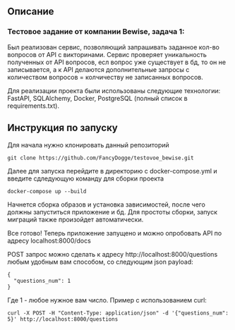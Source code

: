 ## Описание
### Тестовое задание от компании Bewise, задача 1:
Был реализован сервис, позволяющий запрашивать заданное кол-во вопросов от API с викторинами.
Сервис проверяет уникальность полученных от API вопросов, есл вопрос уже существует в бд, то он не записывается, а к API делаются дополнительные запросы с количеством вопросов = колчичеству не записанных вопросов.

Для реализации проекта были использованы следующие технологии: FastAPI, SQLAlchemy, Docker, PostgreSQL (полный список в requirements.txt).


## Инструкция по запуску
Для начала нужно клонировать данный репозиторий

```
git clone https://github.com/FancyDogge/testovoe_bewise.git
```

Далее для запуска перейдите в директорию с docker-compose.yml и введите сдледующую команду для сборки проекта

```
docker-compose up --build
```

Начнется сборка образов и установка зависимостей, после чего должны запуститься приложение и бд.
Для простоты сборки, запуск миграций также произойдет автоматически.

Все готово!
Теперь приложение запущено и можно опробовать API по адресу localhost:8000/docs

POST запрос можно сделать к адресу http://localhost:8000/questions любым удобным вам способом, со следующим json payload:

```
{
  "questions_num": 1
}
```

Где 1 - любое нужное вам число.
Пример с использованием curl:
```
curl -X POST -H "Content-Type: application/json" -d '{"questions_num": 5}' http://localhost:8000/questions
```
